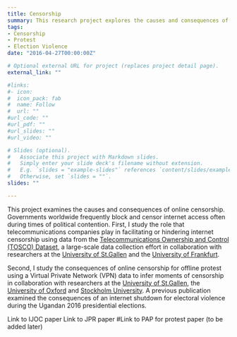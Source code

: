 ```yaml
---
title: Censorship
summary: This research project explores the causes and consequences of online censorship.
tags:
- Censorship
- Protest
- Election Violence
date: "2016-04-27T00:00:00Z"

# Optional external URL for project (replaces project detail page).
external_link: ""

#links:
#- icon: 
#  icon_pack: fab
#  name: Follow
#  url: ""
#url_code: ""
#url_pdf: ""
#url_slides: ""
#url_video: ""

# Slides (optional).
#   Associate this project with Markdown slides.
#   Simply enter your slide deck's filename without extension.
#   E.g. `slides = "example-slides"` references `content/slides/example-slides.md`.
#   Otherwise, set `slides = ""`.
slides: ""

---
```


This project examines the causes and consequences of online censorship. Governments worldwide frequently block and censor internet access often during times of political contention. First, I study the role that telecommunications companies play in facilitating or hindering internet censorship using data from the [Telecommunications Ownership and Control (TOSCO) Dataset](https://tosco.shinyapps.io/data/), a large-scale data collection effort in collaboration with researchers at the [University of St.Gallen](https://www.unisg.ch/en/) and the [University of Frankfurt](https://www.uni-frankfurt.de/de?locale=de). 

Second, I study the consequences of online censorship for offline protest using a Virtual Private Network (VPN) data to infer moments of censorship in collaboration with researchers at the [University of St.Gallen](https://www.unisg.ch/en/), the [University of Oxford](https://www.unisg.ch/en/) and [Stockholm University](https://www.unisg.ch/en/). A previous publication examined the consequences of an internet shutdown for electoral violence during the Ugandan 2016 presidential elections. 


Link to IJOC paper
Link to JPR paper
#Link to PAP for protest paper (to be added later)

